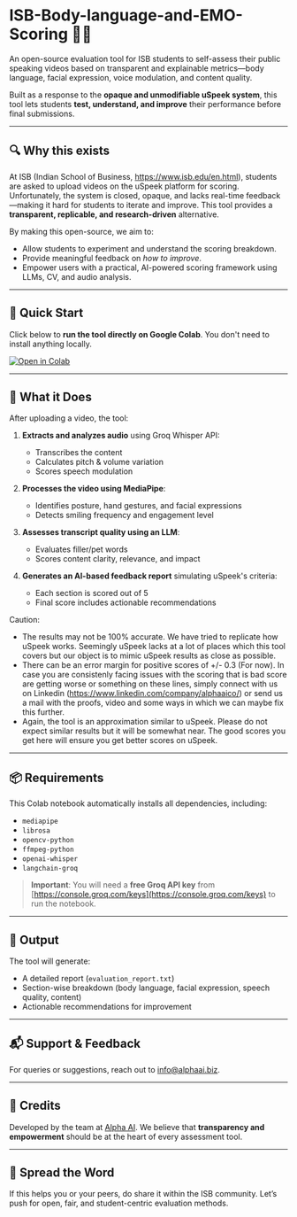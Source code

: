 # ISB-Body-language-and-EMO-Scoring 🎥🧠

An open-source evaluation tool for ISB students to self-assess their public speaking videos based on transparent and explainable metrics—body language, facial expression, voice modulation, and content quality.

Built as a response to the **opaque and unmodifiable uSpeek system**, this tool lets students **test, understand, and improve** their performance before final submissions.
 
---

## 🔍 Why this exists

At ISB (Indian School of Business, https://www.isb.edu/en.html), students are asked to upload videos on the uSpeek platform for scoring. Unfortunately, the system is closed, opaque, and lacks real-time feedback—making it hard for students to iterate and improve. This tool provides a **transparent, replicable, and research-driven** alternative.

By making this open-source, we aim to:

- Allow students to experiment and understand the scoring breakdown.
- Provide meaningful feedback on *how to improve*.
- Empower users with a practical, AI-powered scoring framework using LLMs, CV, and audio analysis.

---

## 🚀 Quick Start

Click below to **run the tool directly on Google Colab**. You don't need to install anything locally.

[![Open in Colab](https://colab.research.google.com/assets/colab-badge.svg)](https://colab.research.google.com/github/Alpha-AI-LTD/ISB-Body-language-and-EMO-Scoring/blob/main/Bodylanguage_EMO_Detection_Scoring_V3.ipynb)


---

## 🔧 What it Does

After uploading a video, the tool:

1. **Extracts and analyzes audio** using Groq Whisper API:
   - Transcribes the content
   - Calculates pitch & volume variation
   - Scores speech modulation

2. **Processes the video using MediaPipe**:
   - Identifies posture, hand gestures, and facial expressions
   - Detects smiling frequency and engagement level

3. **Assesses transcript quality using an LLM**:
   - Evaluates filler/pet words
   - Scores content clarity, relevance, and impact

4. **Generates an AI-based feedback report** simulating uSpeek's criteria:
   - Each section is scored out of 5
   - Final score includes actionable recommendations

Caution:
- The results may not be 100% accurate. We have tried to replicate how uSpeek works. Seemingly uSpeek lacks at a lot of places which this tool covers but our object is to mimic uSpeek results as close as possible.
- There can be an error margin for positive scores of +/- 0.3 (For now). In case you are consistenly facing issues with the scoring that is bad score are getting worse or something on these lines, simply connect with us on Linkedin (https://www.linkedin.com/company/alphaaico/) or send us a mail with the proofs, video and some ways in which we can maybe fix this further.
- Again, the tool is an approximation similar to uSpeek. Please do not expect similar results but it will be somewhat near. The good scores you get here will ensure you get better scores on uSpeek.
---

## 📦 Requirements

This Colab notebook automatically installs all dependencies, including:

- `mediapipe`
- `librosa`
- `opencv-python`
- `ffmpeg-python`
- `openai-whisper`
- `langchain-groq`

> **Important**: You will need a **free Groq API key** from [https://console.groq.com/keys](https://console.groq.com/keys) to run the notebook.

---

## 📝 Output

The tool will generate:

- A detailed report (`evaluation_report.txt`)
- Section-wise breakdown (body language, facial expression, speech quality, content)
- Actionable recommendations for improvement

---

## 📬 Support & Feedback

For queries or suggestions, reach out to [info@alphaai.biz](mailto:info@alphaai.biz).

---

## 🤝 Credits

Developed by the team at [Alpha AI](https://www.alphaai.biz). We believe that **transparency and empowerment** should be at the heart of every assessment tool.

---

## 🙌 Spread the Word

If this helps you or your peers, do share it within the ISB community. Let’s push for open, fair, and student-centric evaluation methods.

